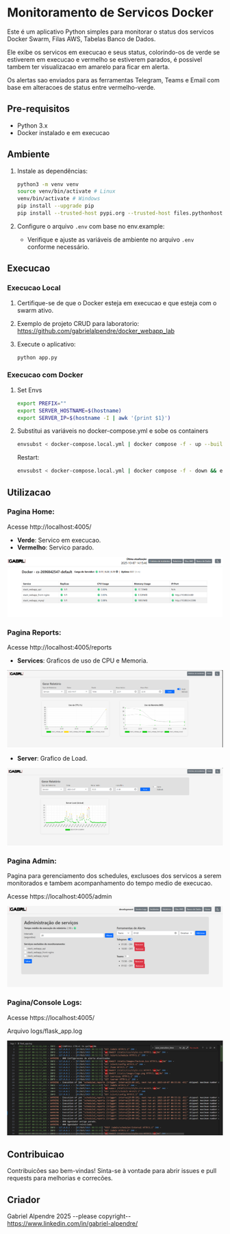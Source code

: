 # Monitoramento de Servicos Docker

Este é um aplicativo Python simples para monitorar o status dos servicos Docker Swarm, Filas AWS, Tabelas Banco de Dados. 

Ele exibe os servicos em execucao e seus status, colorindo-os de verde se estiverem em execucao e vermelho se estiverem parados, é possivel tambem ter visualizacao em amarelo para ficar em alerta.

Os alertas sao enviados para as ferramentas Telegram, Teams e Email com base em alteracoes de status entre vermelho-verde.


## Pre-requisitos

* Python 3.x
* Docker instalado e em execucao

## Ambiente

1.  Instale as dependências:

    ```bash
    python3 -m venv venv
    source venv/bin/activate # Linux
    venv/bin/activate # Windows
    pip install --upgrade pip
    pip install --trusted-host pypi.org --trusted-host files.pythonhosted.org --no-cache-dir -r requirements.txt
    ```

2.  Configure o arquivo `.env` com base no env.example:

    * Verifique e ajuste as variáveis de ambiente no arquivo `.env` conforme necessário.

## Execucao

### Execucao Local

1.  Certifique-se de que o Docker esteja em execucao e que esteja com o swarm ativo. 
2.  Exemplo de projeto CRUD para laboratorio: https://github.com/gabrielalpendre/docker_webapp_lab
3.  Execute o aplicativo:

    ```bash
    python app.py
    ```

### Execucao com Docker

1. Set Envs

    ```bash
    export PREFIX=""
    export SERVER_HOSTNAME=$(hostname)
    export SERVER_IP=$(hostname -I | awk '{print $1}')
    ```

2. Substitui as variáveis no docker-compose.yml e sobe os containers

    ```bash
    envsubst < docker-compose.local.yml | docker compose -f - up --build -d
    ```

    Restart:
    ```bash
    envsubst < docker-compose.local.yml | docker compose -f - down && envsubst < docker-compose.local.yml | docker compose -f - up --build -d
    ```

## Utilizacao

### Pagina Home:

Acesse http://localhost:4005/

* **Verde**: Servico em execucao.
* **Vermelho**: Servico parado.

![home](prints/home.png)

### Pagina Reports:

Acesse http://localhost:4005/reports

* **Services**: Graficos de uso de CPU e Memoria. 

![reports](prints/reports-svc.png)

* **Server**: Grafico de Load.

![reports](prints/reports-srv.png)

### Pagina Admin: 

Pagina para gerenciamento dos schedules, exclusoes dos servicos a serem monitorados e tambem acompanhamento do tempo medio de execucao.

Acesse https://localhost:4005/admin

![admin](prints/admin.png)


### Pagina/Console Logs:

Acesse https://localhost:4005/

Arquivo logs/flask_app.log

![console-logs](prints/logs.png)


## Contribuicao

Contribuicões sao bem-vindas! Sinta-se à vontade para abrir issues e pull requests para melhorias e correcões.


## Criador

Gabriel Alpendre 2025 --please copyright--
https://www.linkedin.com/in/gabriel-alpendre/